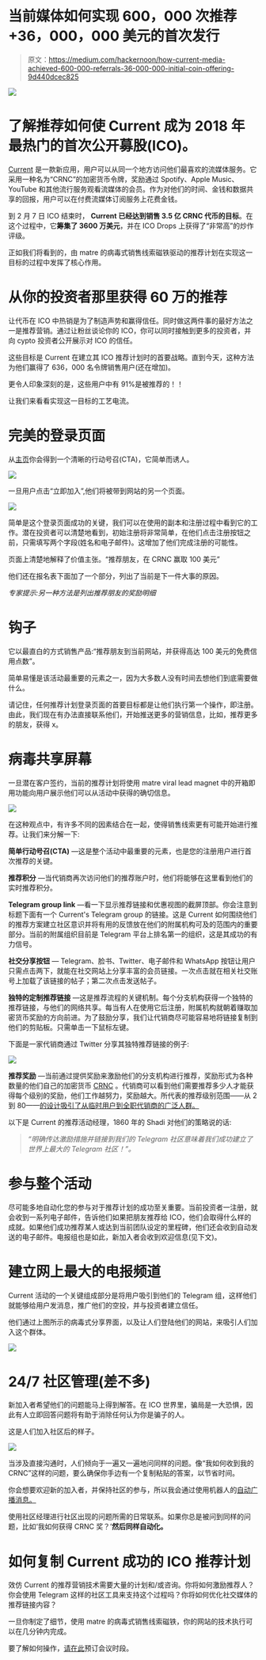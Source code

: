 # 当前媒体如何实现 600，000 次推荐+36，000，000 美元的首次发行

> 原文：<https://medium.com/hackernoon/how-current-media-achieved-600-000-referrals-36-000-000-initial-coin-offering-9d440dcec825>

![](img/cf96770c7ddc79cbfe012d1e1f434ef0.png)

# 了解推荐如何使 Current 成为 2018 年最热门的首次公开募股(ICO)。

[Current](https://current.us/) 是一款新应用，用户可以从同一个地方访问他们最喜欢的流媒体服务。它采用一种名为“CRNC”的加密货币令牌，奖励通过 Spotify、Apple Music、YouTube 和其他流行服务观看流媒体的会员。作为对他们的时间、金钱和数据共享的回报，用户可以在付费流媒体订阅服务上花费金钱。

到 2 月 7 日 ICO 结束时， **Current 已经达到销售 3.5 亿 CRNC 代币的目标**。在这个过程中，它**筹集了 3600 万美元**，并在 ICO Drops 上获得了“非常高”的炒作评级。

正如我们将看到的，由 matre 的病毒式销售线索磁铁驱动的推荐计划在实现这一目标的过程中发挥了核心作用。

# 从你的投资者那里获得 60 万的推荐

让代币在 ICO 中热销是为了制造声势和赢得信任。同时做这两件事的最好方法之一是推荐营销。通过让粉丝谈论你的 ICO，你可以同时接触到更多的投资者，并向 cypto 投资者公开展示对 ICO 的信任。

这些目标是 Current 在建立其 ICO 推荐计划时的首要战略。直到今天，这种方法为他们赢得了 636，000 名令牌销售用户(还在增加)。

更令人印象深刻的是，这些用户中有 91%是被推荐的！！

让我们来看看实现这一目标的工艺电流。

# 完美的登录页面

从[主页](https://current.us/)你会得到一个清晰的行动号召(CTA)，它简单而诱人。

![](img/b0914e71e1bb039a5ed2e5ec9315f1c5.png)

一旦用户点击“立即加入”,他们将被带到网站的另一个页面。

![](img/90d62640a51dc1ab3a32933d970dbdf3.png)

简单是这个登录页面成功的关键，我们可以在使用的副本和注册过程中看到它的工作。潜在投资者可以清楚地看到，初始注册将非常简单，在他们点击注册按钮之前，只需填写两个字段(姓名和电子邮件)。这增加了他们完成注册的可能性。

页面上清楚地解释了价值主张。“推荐朋友，在 CRNC 赢取 100 美元”

他们还在报名表下面加了一个部分，列出了当前是下一件大事的原因。

*专家提示:另一种方法是列出推荐朋友的奖励明细*

# 钩子

它以最直白的方式销售产品:“推荐朋友到当前网站，并获得高达 100 美元的免费信用点数”。

简单易懂是该活动最重要的元素之一，因为大多数人没有时间去想他们到底需要做什么。

请记住，任何推荐计划登录页面的首要目标都是让他们执行第一个操作，即注册。由此，我们现在有办法直接联系他们，开始推送更多的营销信息，比如，推荐更多的朋友，获得 x。

# 病毒共享屏幕

一旦潜在客户签约，当前的推荐计划将使用 matre viral lead magnet 中的开箱即用功能向用户展示他们可以从活动中获得的确切信息。

![](img/e70acfa49fd7497811317236076e7b88.png)

在这种观点中，有许多不同的因素结合在一起，使得销售线索更有可能开始进行推荐。让我们来分解一下:

**简单行动号召(CTA)** —这是整个活动中最重要的元素，也是您的注册用户进行首次推荐的关键。

**推荐积分** —当代销商再次访问他们的推荐账户时，他们将能够在这里看到他们的实时推荐积分。

**Telegram group link** —看一下显示推荐链接和优惠视图的截屏顶部。你会注意到标题下面有一个 Current's Telegram group 的链接。这是 Current 如何围绕他们的推荐方案建立社区意识并将有用的反馈放在他们的附属机构可及的范围内的重要部分。当前的附属组织目前是 Telegram 平台上排名第一的组织，这是其成功的有力信号。

**社交分享按钮** — Telegram、脸书、Twitter、电子邮件和 WhatsApp 按钮让用户只需点击两下，就能在社交网站上分享丰富的会员链接。一次点击就在相关社交账号上加载了该链接的帖子；第二次点击发送帖子。

**独特的定制推荐链接** —这是推荐流程的关键机制。每个分支机构获得一个独特的推荐链接，与他们的网络共享。每当有人在使用它后注册，附属机构就朝着赚取加密货币奖励的方向前进。为了鼓励分享，我们让代销商尽可能容易地将链接复制到他们的剪贴板。只需单击一下鼠标左键。

下面是一家代销商通过 Twitter 分享其独特推荐链接的例子:

![](img/e6862f0205a4dcde1919dccde250ee66.png)

**推荐奖励** —当前通过提供奖励来激励他们的分支机构进行推荐，奖励形式为各种数量的他们自己的加密货币 [CRNC](https://hackernoon.com/tagged/crnc) 。代销商可以看到他们需要推荐多少人才能获得每个级别的奖励，他们工作越努力，奖励越大。所代表的推荐级别范围——从 2 到 80——[的设计吸引了从临时用户到全职代销商的广泛人群。](https://hackernoon.com/tagged/designed)

以下是 Current 的推荐活动经理，1860 年的 Shadi 对他们的策略说的话:

> *“明确传达激励措施并链接到我们的 Telegram 社区意味着我们成功建立了世界上最大的 Telegram 社区！”。*

# 参与整个活动

尽可能多地自动化您的参与对于推荐计划的成功至关重要。当前投资者一注册，就会收到一系列电子邮件，告诉他们如果把朋友推荐给 ICO，他们会取得什么样的成就。如果他们成功推荐某人或达到当前团队设定的里程碑，他们还会收到自动发送的电子邮件。电报组也是如此，新加入者会收到欢迎信息(见下文)。

# 建立网上最大的电报频道

Current 活动的一个关键组成部分是将用户吸引到他们的 Telegram 组，这样他们就能够给用户发消息，推广他们的空投，并与投资者建立信任。

他们通过上图所示的病毒式分享界面，以及让人们登陆他们的网站，来吸引人们加入这个群体。

![](img/03b3e89d5e789fe8dc012297f9086ca0.png)

# 24/7 社区管理(差不多)

新加入者希望他们的问题能马上得到解答。在 ICO 世界里，骗局是一大恐惧，因此有人立即回答问题将有助于消除任何认为你是骗子的人。

这是人们加入社区后的样子。

![](img/14d68d0845f3b8005aec1cce6796746e.png)

当涉及直接沟通时，人们倾向于一遍又一遍地问同样的问题。像“我如何收到我的 CRNC”这样的问题，要么确保你手边有一个复制粘贴的答案，以节省时间。

你会想要欢迎新的加入者，并保持社区的参与，所以我会通过使用机器人的[自动广播消息。](https://hackernoon.com/how-to-create-and-deploy-a-telegram-bot-2addd8aec6b4)

使用社区经理进行社区出现的问题所需的日常联系。如果你总是被问到同样的问题，比如‘我如何获得 CRNC 奖？’**然后同样自动化。**

# 如何复制 Current 成功的 ICO 推荐计划

效仿 Current 的推荐营销技术需要大量的计划和/或咨询。你将如何激励推荐人？你会使用 Telegram 这样的社区工具来支持这个过程吗？你将如何优化社交媒体的推荐链接内容？

一旦你制定了细节，使用 matre 的病毒式销售线索磁铁，你的网站的技术执行可以在几分钟内完成。

要了解如何操作，[请在此](https://calendly.com/sparklink/customers?embed_domain=http%3A%2F%2Fsparklink.io&embed_type=PopupText)预订会议时段。